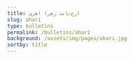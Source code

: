```yaml
---
title: ارج‌‌نامۀ زهرا اهری
slug: ahari
type: bulletins
permalink: /bulletins/ahari
background: /assets/img/pages/ahari.jpg
sortby: title
---
```

